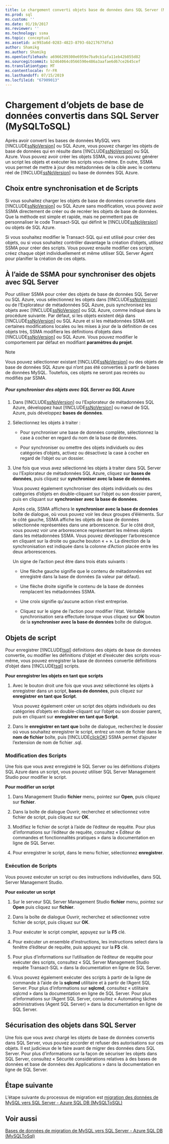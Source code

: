 ```yaml
---
title: Le chargement converti objets base de données dans SQL Server (MySQLToSQL) | Microsoft Docs
ms.prod: sql
ms.custom: ''
ms.date: 01/19/2017
ms.reviewer: ''
ms.technology: ssma
ms.topic: conceptual
ms.assetid: ac993a6d-0283-4823-8793-6b217677dfa3
author: Shamikg
ms.author: Shamikg
ms.openlocfilehash: a6966209300e6959e7ba9cb1afa11eb42b855d82
ms.sourcegitcommit: b2464064c0566590e486a3aafae6d67ce2645cef
ms.translationtype: MT
ms.contentlocale: fr-FR
ms.lasthandoff: 07/15/2019
ms.locfileid: "67909013"
---
```

# <a name="loading-converted-database-objects-into-sql-server-mysqltosql"></a>Chargement d’objets de base de données convertis dans SQL Server (MySQLToSQL)
Après avoir converti les bases de données MySQL vers [!INCLUDE[ssNoVersion](../../includes/ssnoversion-md.md)] ou SQL Azure, vous pouvez charger les objets de base de données qui en résulte dans [!INCLUDE[ssNoVersion](../../includes/ssnoversion-md.md)] ou SQL Azure. Vous pouvez avoir créer les objets SSMA, ou vous pouvez générer un script les objets et exécuter les scripts vous-même. En outre, SSMA vous permet de mettre à jour des métadonnées de la cible avec le contenu réel de [!INCLUDE[ssNoVersion](../../includes/ssnoversion-md.md)] ou base de données SQL Azure.  
  
## <a name="choosing-between-synchronization-and-scripts"></a>Choix entre synchronisation et de Scripts  
Si vous souhaitez charger les objets de base de données convertie dans [!INCLUDE[ssNoVersion](../../includes/ssnoversion-md.md)] ou SQL Azure sans modification, vous pouvez avoir SSMA directement de créer ou de recréer les objets de base de données. Que la méthode est simple et rapide, mais ne permettent pas de personnaliser le code Transact-SQL qui définit le [!INCLUDE[ssNoVersion](../../includes/ssnoversion-md.md)] ou objets de SQL Azure.  
  
Si vous souhaitez modifier le Transact-SQL qui est utilisé pour créer des objets, ou si vous souhaitez contrôler davantage la création d’objets, utilisez SSMA pour créer des scripts. Vous pouvez ensuite modifier ces scripts, créez chaque objet individuellement et même utiliser SQL Server Agent pour planifier la création de ces objets.  
  
## <a name="using-ssma-to-synchronize-objects-with-sql-server"></a>À l’aide de SSMA pour synchroniser des objets avec SQL Server  
Pour utiliser SSMA pour créer des objets de base de données SQL Server ou SQL Azure, vous sélectionnez les objets dans [!INCLUDE[ssNoVersion](../../includes/ssnoversion-md.md)] ou de l’Explorateur de métadonnées SQL Azure, puis synchronisez les objets avec [!INCLUDE[ssNoVersion](../../includes/ssnoversion-md.md)] ou SQL Azure, comme indiqué dans la procédure suivante. Par défaut, si les objets existent déjà dans [!INCLUDE[ssNoVersion](../../includes/ssnoversion-md.md)] ou SQL Azure et si les métadonnées SSMA ont certaines modifications locales ou les mises à jour de la définition de ces objets très, SSMA modifiera les définitions d’objets dans [!INCLUDE[ssNoVersion](../../includes/ssnoversion-md.md)] ou SQL Azure. Vous pouvez modifier le comportement par défaut en modifiant **paramètres du projet**.  
  
> [!NOTE]  
> Vous pouvez sélectionner existant [!INCLUDE[ssNoVersion](../../includes/ssnoversion-md.md)] ou des objets de base de données SQL Azure qui n’ont pas été converties à partir de bases de données MySQL. Toutefois, ces objets ne seront pas recréés ou modifiés par SSMA.  
  
##### <a name="to-synchronize-objects-with-sql-server-or-sql-azure"></a>Pour synchroniser des objets avec SQL Server ou SQL Azure  
  
1.  Dans [!INCLUDE[ssNoVersion](../../includes/ssnoversion-md.md)] ou l’Explorateur de métadonnées SQL Azure, développez haut [!INCLUDE[ssNoVersion](../../includes/ssnoversion-md.md)] ou nœud de SQL Azure, puis développez **bases de données**.  
  
2.  Sélectionnez les objets à traiter :  
  
    -   Pour synchroniser une base de données complète, sélectionnez la case à cocher en regard du nom de la base de données.  
  
    -   Pour synchroniser ou omettre des objets individuels ou des catégories d’objets, activez ou désactivez la case à cocher en regard de l’objet ou un dossier.  
  
3.  Une fois que vous avez sélectionné les objets à traiter dans SQL Server ou l’Explorateur de métadonnées SQL Azure, cliquez sur **bases de données**, puis cliquez sur **synchroniser avec la base de données**.  
  
    Vous pouvez également synchroniser des objets individuels ou des catégories d’objets en double-cliquant sur l’objet ou son dossier parent, puis en cliquant sur **synchroniser avec la base de données**.  
  
    Après cela, SSMA affichera le **synchroniser avec la base de données** boîte de dialogue, où vous pouvez voir les deux groupes d’éléments. Sur le côté gauche, SSMA affiche les objets de base de données sélectionnée représentées dans une arborescence. Sur le côté droit, vous pouvez voir une arborescence représentant les mêmes objets dans les métadonnées SSMA. Vous pouvez développer l’arborescence en cliquant sur la droite ou gauche bouton « + ». La direction de la synchronisation est indiquée dans la colonne d’Action placée entre les deux arborescences.  
  
    Un signe de l’action peut être dans trois états suivants :  
  
    -   Une flèche gauche signifie que le contenu de métadonnées est enregistré dans la base de données (la valeur par défaut).  
  
    -   Une flèche droite signifie le contenu de la base de données remplacent les métadonnées SSMA.  
  
    -   Une croix signifie qu'aucune action n’est entreprise.  
  
    -   Cliquez sur le signe de l’action pour modifier l’état. Véritable synchronisation sera effectuée lorsque vous cliquez sur **OK** bouton de la **synchroniser avec la base de données** boîte de dialogue.  
  
## <a name="scripting-objects"></a>Objets de script  
Pour enregistrer [!INCLUDE[tsql](../../includes/tsql-md.md)] définitions des objets de base de données convertie, ou modifier les définitions d’objet et d’exécuter des scripts vous-même, vous pouvez enregistrer la base de données convertie définitions d’objet dans [!INCLUDE[tsql](../../includes/tsql-md.md)] scripts.  
  
**Pour enregistrer les objets en tant que scripts**  
  
1.  Avec le bouton droit une fois que vous avez sélectionné les objets à enregistrer dans un script, **bases de données**, puis cliquez sur **enregistrer en tant que Script**.  
  
    Vous pouvez également créer un script des objets individuels ou des catégories d’objets en double-cliquant sur l’objet ou son dossier parent, puis en cliquant sur **enregistrer en tant que Script**.  
  
2.  Dans le **enregistrer en tant que** boîte de dialogue, recherchez le dossier où vous souhaitez enregistrer le script, entrez un nom de fichier dans le **nom de fichier** boîte, puis [!INCLUDE[clickOK](../../includes/clickok-md.md)] SSMA permet d’ajouter l’extension de nom de fichier .sql.  
  
### <a name="modifying-scripts"></a>Modification des Scripts  
Une fois que vous avez enregistré le SQL Server ou les définitions d’objets SQL Azure dans un script, vous pouvez utiliser SQL Server Management Studio pour modifier le script.  
  
**Pour modifier un script**  
  
1.  Dans Management Studio **fichier** menu, pointez sur **Open**, puis cliquez sur **fichier**.  
  
2.  Dans la boîte de dialogue Ouvrir, recherchez et sélectionnez votre fichier de script, puis cliquez sur **OK**.  
  
3.  Modifiez le fichier de script à l’aide de l’éditeur de requête. Pour plus d’informations sur l’éditeur de requête, consultez « Éditeur de commandes et fonctionnalités pratiques » dans la documentation en ligne de SQL Server.  
  
4.  Pour enregistrer le script, dans le menu fichier, sélectionnez **enregistrer**.  
  
### <a name="running-scripts"></a>Exécution de Scripts  
Vous pouvez exécuter un script ou des instructions individuelles, dans SQL Server Management Studio.  
  
**Pour exécuter un script**  
  
1.  Sur le serveur SQL Server Management Studio **fichier** menu, pointez sur **Open** puis cliquez sur **fichier**.  
  
2.  Dans la boîte de dialogue Ouvrir, recherchez et sélectionnez votre fichier de script, puis cliquez sur **OK**.  
  
3.  Pour exécuter le script complet, appuyez sur la **F5** clé.  
  
4.  Pour exécuter un ensemble d’instructions, les instructions select dans la fenêtre d’éditeur de requête, puis appuyez sur la **F5** clé.  
  
5.  Pour plus d’informations sur l’utilisation de l’éditeur de requête pour exécuter des scripts, consultez « SQL Server Management Studio requête Transact-SQL » dans la documentation en ligne de SQL Server.  
  
6.  Vous pouvez également exécuter des scripts à partir de la ligne de commande à l’aide de la **sqlcmd** utilitaire et à partir de l’Agent SQL Server. Pour plus d’informations sur **sqlcmd**, consultez « utilitaire sqlcmd » dans la documentation en ligne de SQL Server. Pour plus d’informations sur l’Agent SQL Server, consultez « Automating tâches administratives (Agent SQL Server) » dans la documentation en ligne de SQL Server.  
  
## <a name="securing-objects-in-sql-server"></a>Sécurisation des objets dans SQL Server  
Une fois que vous avez chargé les objets de base de données convertis dans SQL Server, vous pouvez accorder et refuser des autorisations sur ces objets. Il est judicieux de le faire avant de migrer des données dans SQL Server. Pour plus d’informations sur la façon de sécuriser les objets dans SQL Server, consultez « Sécurité considérations relatives à des bases de données et base de données des Applications » dans la documentation en ligne de SQL Server.  
  
## <a name="next-step"></a>Étape suivante  
L’étape suivante du processus de migration est [migration des données de MySQL vers SQL Server - Azure SQL DB &#40;MySQLToSQL&#41;](../../ssma/mysql/migrating-mysql-data-into-sql-server-azure-sql-db-mysqltosql.md)  
  
## <a name="see-also"></a>Voir aussi  
[Bases de données de migration de MySQL vers SQL Server - Azure SQL DB &#40;MySQLToSql&#41;](../../ssma/mysql/migrating-mysql-databases-to-sql-server-azure-sql-db-mysqltosql.md)  
  
